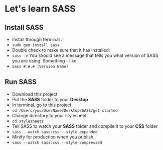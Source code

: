 # Let's learn SASS 

## Install SASS 
- Install through terminal :
- `sudo gem install sass`
- Double check to make sure that it has installed:
- `sass -v`
You should see a message that tells you what version of SASS you are using. Something - like: 
- `Sass #.#.# (Version Name)`


## Run SASS 
- Download this project 
- Put the **SASS** folder to your **Desktop**
- In terminal, go to this project 
- `cd /Users/yourUserName/Desktop/SASS/get-started`
- Change directory to your stylesheet 
- `cd stylesheets`
- Tell SASS to watch your **SASS** folder and compile it to your **CSS** folder
- `sass --watch sass:css --style expanded` 
- Minify for production when you publish
- `sass --watch sass:css --style compressed` 